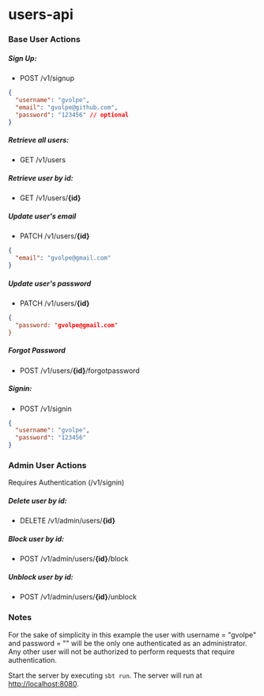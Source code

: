 users-api
=========

### Base User Actions

##### Sign Up:
* POST /v1/signup

```json
{
  "username": "gvolpe",
  "email": "gvolpe@github.com",
  "password": "123456" // optional
}
```

##### Retrieve all users:
* GET /v1/users

##### Retrieve user by id:
* GET /v1/users/**{id}**

##### Update user's email
* PATCH /v1/users/**{id}**

```json
{
  "email": "gvolpe@gmail.com"
}
```

##### Update user's password
* PATCH /v1/users/**{id}**

```json
{
  "password: "gvolpe@gmail.com"
}
```

##### Forgot Password
* POST /v1/users/**{id}**/forgotpassword

##### Signin:
* POST /v1/signin

```json
{
  "username": "gvolpe",
  "password": "123456"
}
```

### Admin User Actions

Requires Authentication (/v1/signin)

##### Delete user by id:
* DELETE /v1/admin/users/**{id}**

##### Block user by id:
* POST /v1/admin/users/**{id}**/block

##### Unblock user by id:
* POST /v1/admin/users/**{id}**/unblock

### Notes

For the sake of simplicity in this example the user with username = "gvolpe" and password = "" will be the only one authenticated as an administrator. Any other user will not be authorized to perform requests that require authentication.

Start the server by executing `sbt run`. The server will run at [http://localhost:8080](http://localhost:8080).
